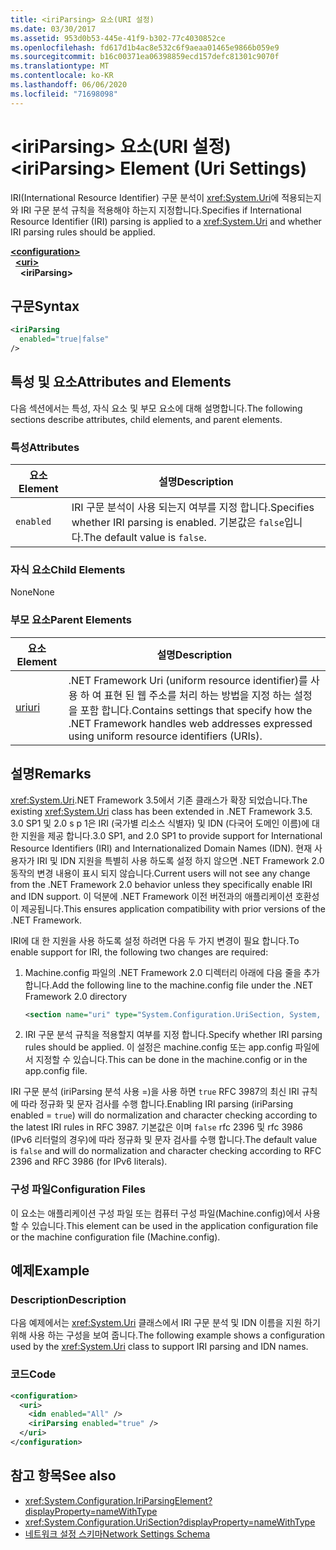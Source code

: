 ```yaml
---
title: <iriParsing> 요소(URI 설정)
ms.date: 03/30/2017
ms.assetid: 953d0b53-445e-41f9-b302-77c4030852ce
ms.openlocfilehash: fd617d1b4ac8e532c6f9aeaa01465e9866b059e9
ms.sourcegitcommit: b16c00371ea06398859ecd157defc81301c9070f
ms.translationtype: MT
ms.contentlocale: ko-KR
ms.lasthandoff: 06/06/2020
ms.locfileid: "71698098"
---
```

# <a name="iriparsing-element-uri-settings"></a><span data-ttu-id="f3caf-102">\<iriParsing> 요소(URI 설정)</span><span class="sxs-lookup"><span data-stu-id="f3caf-102">\<iriParsing> Element (Uri Settings)</span></span>
<span data-ttu-id="f3caf-103">IRI(International Resource Identifier) 구문 분석이 <xref:System.Uri>에 적용되는지와 IRI 구문 분석 규칙을 적용해야 하는지 지정합니다.</span><span class="sxs-lookup"><span data-stu-id="f3caf-103">Specifies if International Resource Identifier (IRI) parsing is applied to a <xref:System.Uri> and whether IRI parsing rules should be applied.</span></span>  
  
[**\<configuration>**](../configuration-element.md)  
&nbsp;&nbsp;[**\<uri>**](uri-element-uri-settings.md)  
&nbsp;&nbsp;&nbsp;&nbsp;**\<iriParsing>**  
  
## <a name="syntax"></a><span data-ttu-id="f3caf-104">구문</span><span class="sxs-lookup"><span data-stu-id="f3caf-104">Syntax</span></span>  
  
```xml  
<iriParsing  
  enabled="true|false"  
/>  
```  
  
## <a name="attributes-and-elements"></a><span data-ttu-id="f3caf-105">특성 및 요소</span><span class="sxs-lookup"><span data-stu-id="f3caf-105">Attributes and Elements</span></span>  
 <span data-ttu-id="f3caf-106">다음 섹션에서는 특성, 자식 요소 및 부모 요소에 대해 설명합니다.</span><span class="sxs-lookup"><span data-stu-id="f3caf-106">The following sections describe attributes, child elements, and parent elements.</span></span>  
  
### <a name="attributes"></a><span data-ttu-id="f3caf-107">특성</span><span class="sxs-lookup"><span data-stu-id="f3caf-107">Attributes</span></span>  
  
|<span data-ttu-id="f3caf-108">**요소**</span><span class="sxs-lookup"><span data-stu-id="f3caf-108">**Element**</span></span>|<span data-ttu-id="f3caf-109">**설명**</span><span class="sxs-lookup"><span data-stu-id="f3caf-109">**Description**</span></span>|  
|-----------------|---------------------|  
|`enabled`|<span data-ttu-id="f3caf-110">IRI 구문 분석이 사용 되는지 여부를 지정 합니다.</span><span class="sxs-lookup"><span data-stu-id="f3caf-110">Specifies whether IRI parsing is enabled.</span></span> <span data-ttu-id="f3caf-111">기본값은 `false`입니다.</span><span class="sxs-lookup"><span data-stu-id="f3caf-111">The default value is `false`.</span></span>|  
  
### <a name="child-elements"></a><span data-ttu-id="f3caf-112">자식 요소</span><span class="sxs-lookup"><span data-stu-id="f3caf-112">Child Elements</span></span>  
 <span data-ttu-id="f3caf-113">None</span><span class="sxs-lookup"><span data-stu-id="f3caf-113">None</span></span>  
  
### <a name="parent-elements"></a><span data-ttu-id="f3caf-114">부모 요소</span><span class="sxs-lookup"><span data-stu-id="f3caf-114">Parent Elements</span></span>  
  
|<span data-ttu-id="f3caf-115">**요소**</span><span class="sxs-lookup"><span data-stu-id="f3caf-115">**Element**</span></span>|<span data-ttu-id="f3caf-116">**설명**</span><span class="sxs-lookup"><span data-stu-id="f3caf-116">**Description**</span></span>|  
|-----------------|---------------------|  
|[<span data-ttu-id="f3caf-117">uri</span><span class="sxs-lookup"><span data-stu-id="f3caf-117">uri</span></span>](uri-element-uri-settings.md)|<span data-ttu-id="f3caf-118">.NET Framework Uri (uniform resource identifier)를 사용 하 여 표현 된 웹 주소를 처리 하는 방법을 지정 하는 설정을 포함 합니다.</span><span class="sxs-lookup"><span data-stu-id="f3caf-118">Contains settings that specify how the .NET Framework handles web addresses expressed using uniform resource identifiers (URIs).</span></span>|  
  
## <a name="remarks"></a><span data-ttu-id="f3caf-119">설명</span><span class="sxs-lookup"><span data-stu-id="f3caf-119">Remarks</span></span>  
 <span data-ttu-id="f3caf-120"><xref:System.Uri>.NET Framework 3.5에서 기존 클래스가 확장 되었습니다.</span><span class="sxs-lookup"><span data-stu-id="f3caf-120">The existing <xref:System.Uri> class has been extended in .NET Framework 3.5.</span></span> <span data-ttu-id="f3caf-121">3.0 SP1 및 2.0 s p 1은 IRI (국가별 리소스 식별자) 및 IDN (다국어 도메인 이름)에 대 한 지원을 제공 합니다.</span><span class="sxs-lookup"><span data-stu-id="f3caf-121">3.0 SP1, and 2.0 SP1 to provide support for International Resource Identifiers (IRI) and Internationalized Domain Names (IDN).</span></span> <span data-ttu-id="f3caf-122">현재 사용자가 IRI 및 IDN 지원을 특별히 사용 하도록 설정 하지 않으면 .NET Framework 2.0 동작의 변경 내용이 표시 되지 않습니다.</span><span class="sxs-lookup"><span data-stu-id="f3caf-122">Current users will not see any change from the .NET Framework 2.0 behavior unless they specifically enable IRI and IDN support.</span></span> <span data-ttu-id="f3caf-123">이 덕분에 .NET Framework 이전 버전과의 애플리케이션 호환성이 제공됩니다.</span><span class="sxs-lookup"><span data-stu-id="f3caf-123">This ensures application compatibility with prior versions of the .NET Framework.</span></span>  
  
 <span data-ttu-id="f3caf-124">IRI에 대 한 지원을 사용 하도록 설정 하려면 다음 두 가지 변경이 필요 합니다.</span><span class="sxs-lookup"><span data-stu-id="f3caf-124">To enable support for IRI, the following two changes are required:</span></span>  
  
1. <span data-ttu-id="f3caf-125">Machine.config 파일의 .NET Framework 2.0 디렉터리 아래에 다음 줄을 추가 합니다.</span><span class="sxs-lookup"><span data-stu-id="f3caf-125">Add the following line to the machine.config file under the .NET Framework 2.0 directory</span></span>  
  
    ```xml  
    <section name="uri" type="System.Configuration.UriSection, System, Version=2.0.0.0, Culture=neutral, PublicKeyToken=b77a5c561934e089" />  
    ```  
  
2. <span data-ttu-id="f3caf-126">IRI 구문 분석 규칙을 적용할지 여부를 지정 합니다.</span><span class="sxs-lookup"><span data-stu-id="f3caf-126">Specify whether IRI parsing rules should be applied.</span></span> <span data-ttu-id="f3caf-127">이 설정은 machine.config 또는 app.config 파일에서 지정할 수 있습니다.</span><span class="sxs-lookup"><span data-stu-id="f3caf-127">This can be done in the machine.config or in the app.config file.</span></span>  
  
 <span data-ttu-id="f3caf-128">IRI 구문 분석 (iriParsing 분석 사용 =)을 사용 하면 `true` RFC 3987의 최신 IRI 규칙에 따라 정규화 및 문자 검사를 수행 합니다.</span><span class="sxs-lookup"><span data-stu-id="f3caf-128">Enabling IRI parsing (iriParsing enabled = `true`) will do normalization and character checking according to the latest IRI rules in RFC 3987.</span></span> <span data-ttu-id="f3caf-129">기본값은 이며 `false` rfc 2396 및 rfc 3986 (IPv6 리터럴의 경우)에 따라 정규화 및 문자 검사를 수행 합니다.</span><span class="sxs-lookup"><span data-stu-id="f3caf-129">The default value is `false` and will do normalization and character checking according to RFC 2396 and RFC 3986 (for IPv6 literals).</span></span>  
  
### <a name="configuration-files"></a><span data-ttu-id="f3caf-130">구성 파일</span><span class="sxs-lookup"><span data-stu-id="f3caf-130">Configuration Files</span></span>  
 <span data-ttu-id="f3caf-131">이 요소는 애플리케이션 구성 파일 또는 컴퓨터 구성 파일(Machine.config)에서 사용할 수 있습니다.</span><span class="sxs-lookup"><span data-stu-id="f3caf-131">This element can be used in the application configuration file or the machine configuration file (Machine.config).</span></span>  
  
## <a name="example"></a><span data-ttu-id="f3caf-132">예제</span><span class="sxs-lookup"><span data-stu-id="f3caf-132">Example</span></span>  
  
### <a name="description"></a><span data-ttu-id="f3caf-133">Description</span><span class="sxs-lookup"><span data-stu-id="f3caf-133">Description</span></span>  
 <span data-ttu-id="f3caf-134">다음 예제에서는 <xref:System.Uri> 클래스에서 IRI 구문 분석 및 IDN 이름을 지원 하기 위해 사용 하는 구성을 보여 줍니다.</span><span class="sxs-lookup"><span data-stu-id="f3caf-134">The following example shows a configuration used by the <xref:System.Uri> class to support IRI parsing and IDN names.</span></span>  
  
### <a name="code"></a><span data-ttu-id="f3caf-135">코드</span><span class="sxs-lookup"><span data-stu-id="f3caf-135">Code</span></span>  
  
```xml  
<configuration>  
  <uri>  
    <idn enabled="All" />  
    <iriParsing enabled="true" />  
  </uri>  
</configuration>  
```  
  
## <a name="see-also"></a><span data-ttu-id="f3caf-136">참고 항목</span><span class="sxs-lookup"><span data-stu-id="f3caf-136">See also</span></span>

- <xref:System.Configuration.IriParsingElement?displayProperty=nameWithType>
- <xref:System.Configuration.UriSection?displayProperty=nameWithType>
- [<span data-ttu-id="f3caf-137">네트워크 설정 스키마</span><span class="sxs-lookup"><span data-stu-id="f3caf-137">Network Settings Schema</span></span>](index.md)
